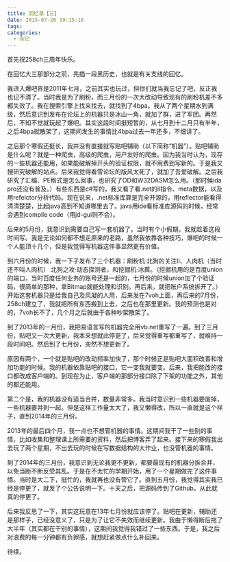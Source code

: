 ```yaml
---
title: 回忆录【三】
date: 2015-07-26 19:15:16
tags:
categories:
  - 杂记
---
```


首先祝258ch三周年快乐。

在回忆大三那部分之前，先插一段黑历史，也就是有关支线的回忆。<!--more-->

我进入爆吧界是2011年七月，之前其实也玩过，但你们就当我忘记了吧，反正我也记不清了。当时我是为了刷粉，而三月份的一次大改动导致现有的刷粉机差不多都失效了。我在搜索引擎上找来找去，就找到了4bpa。我从了两个星期水到满级，然后意识到发布在论坛上的机器只是冰山一角，就加了群，进了军团。再然后，不知不觉就玩起了爆吧。其实这段时间挺短暂的，从七月到十二月只有半年，之后4bpa就散架了，这期间发生的事情比4bpa过去一年还多，不细讲了。

之后那个寒假还挺长，我并没有直接就写贴吧辅助（以下简称“机器”）。贴吧辅助是什么呢？就是一种爬虫，高级的爬虫，用户友好的爬虫。因为我当时认为，现存的一些机器还能用，如果能破解掉开头的验证权限，就不用费劲写新的。于是我又搜研究破解的站点。后来我觉得看雪论坛的版风太死了，就加了吾爱破解。之后我研究了汇编、PE格式是怎么回事，也研究了OD和W32DASM怎么用。（那时候ida pro还没有普及。）有些东西是c#写的，我又看了看.net的il指令、meta数据，以及用refelctor分析代码。现在说来，.net标准库算是完全开源的，用reflector能看得清清楚楚，比起java高到不知道哪里去了。java用ide看标准库源码的时候，经常会遇到compile code（用jd-gui则不会）。

后来的5月份，我意识到需要自己写一套机器了。当时有个小假期，我就趁着这段时间写。我是无论如何都不想走原来的老路，虽然我依靠各种技巧，爆吧的时候一个人能顶十几个，但是我觉得写机器这件事显然更有价值。

到六月份的时候，我一下子发布了三个机器：刷粉机·北狗的关注II、人肉机（当时还不叫人肉机） 北狗之攻·动态探测者，和挖掘机·冰葬。（挖掘机用的是百度union的端口，当时百度任何业务的账号还是一起的，七月份的时候union加了个验证码，很简单的那种，拿Bitmap就能处理和识别。再后来，就把账户系统拆开了。）开始这套机器只是给我自己及风凝的人用，后来发在7voh上面，再后来的7月份，258ch建立了，我就把所有东西搬到上去，之后也在那里更新。我的预测也是对的，7voh长不了，几个月之后就由于各种吵架散架了。

到了2013年的一月份，我把易语言写的机器完全用vb.net重写了一遍。到了三月份，贴吧又一次大更新，我本来想就此停更了，后来觉得重写都重写了，就维持一段时间吧。然后到了七月份，突然不想更新了。

原因有两个，一个就是贴吧的改动频率加快了，那个时候正是贴吧大面积改善和增加功能的时候。我的机器依靠贴吧的接口，它一变我就要变。后来，我把能改的接口都改成客户端的。到现在为止，客户端的那部分接口除了下架的功能之外，其他的都还能用。

第二个是，我的机器没有适当合并，数量非常多。我当时意识到一些机器要废掉，一些机器要并到一起。但是这样工作量太大了，我又懒得改，所以一直就是这个样子，直到2014年的三月份。

2013年的最后四个月，我一点也不想管机器的事情。这期间我干了一些别的事情，比如收集和整理课上所需要的资料，然后把博客弄了起来。接下来的寒假我出去玩了两个星期，不出去玩的时候在写数据结构的大作业，也没管机器的事情。

到了2014年的三月份，我意识到无论我更不更新，都要最现有的机器分拆合并，以免当断不断反受其乱。于是在不太忙的学期开始，用了一个星期做完了这件事情。当时是大二下，挺忙的，我就再也没有管它了。直到五月份，我觉得其实我已经是停更了，就发了个公告说明一下。十天之后，把源码传到了Github，从此就真的停更了。

后来我反思了一下，其实这玩意在13年七月份就应该停了。贴吧在更新，辅助还是那样子，已经没意义了，只是为了让它不失效而继续更新。我由于懒得断后拖了大半年（其实都在干别的事情），这期间我觉得我错过了一些东西。于是，我之后对浪费的每一分钟都有负罪感，就想赶紧做点什么补回来。

待续。